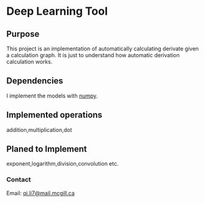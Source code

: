 # Deep Learning Tool


## Purpose

This project is an implementation of automatically calculating derivate given a calculation graph. It is just to understand how automatic derivation calculation works.

## Dependencies

I implement the models with [numpy](http://www.numpy.org/).

## Implemented operations
addition,multiplication,dot

## Planed to Implement
exponent,logarithm,division,convolution etc.

### Contact
Email: qi.li7@mail.mcgill.ca